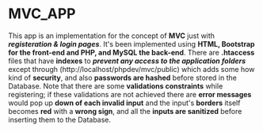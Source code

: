 # MVC_APP
This app is an implementation for the concept of **MVC** just with ***registeration & login pages***.
It's been implemented using **HTML, Bootstrap for the front-end and PHP, and MySQL the back-end**.
There are **.htaccess** files that have **indexes** to ***prevent any access to the application folders*** except through (http://localhost/phpdev/mvc/public) which adds some how kind of **security**, and also **passwords are hashed** before stored in the Database. Note that there are some **validations constraints** while registering; if these validations are not achieved there are **error messages** would pop up **down of each invalid input** and the input's **borders** itself becomes **red** with a **wrong sign**, and all the **inputs are sanitized** before inserting them to the Database.
